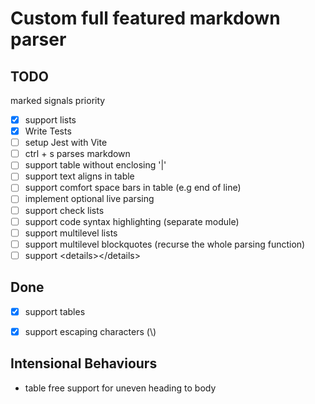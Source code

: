 # Custom full featured markdown parser

## TODO

marked signals priority

- [x] support lists
- [x] Write Tests
- [ ] setup Jest with Vite
- [ ] ctrl + s parses markdown
- [ ] support table without enclosing '|'
- [ ] support text aligns in table
- [ ] support comfort space bars in table (e.g end of line)
- [ ] implement optional live parsing
- [ ] support check lists
- [ ] support code syntax highlighting (separate module)
- [ ] support multilevel lists
- [ ] support multilevel blockquotes (recurse the whole parsing function)
- [ ] support \<details>\</details>

## Done

- [x] support tables
- [x] support escaping characters (\\)


## Intensional Behaviours
- table free support for uneven heading to body
